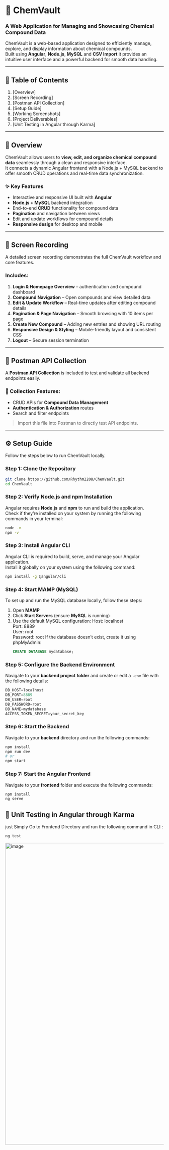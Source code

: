 # 🧪 ChemVault

### A Web Application for Managing and Showcasing Chemical Compound Data

ChemVault is a web-based application designed to efficiently manage, explore, and display information about chemical compounds.  
Built using **Angular**, **Node.js**, **MySQL** and **CSV Import** it provides an intuitive user interface and a powerful backend for smooth data handling.

---

## 📘 Table of Contents

1. [Overview]  
2. [Screen Recording]
3. [Postman API Collection]  
4. [Setup Guide] 
5. [Working Screenshots]
6. [Project Deliverables]
7. [Unit Testing in Angular through Karma] 

---

## 🧠 Overview

ChemVault allows users to **view, edit, and organize chemical compound data** seamlessly through a clean and responsive interface.  
It connects a dynamic Angular frontend with a Node.js + MySQL backend to offer smooth CRUD operations and real-time data synchronization.

### ✨ Key Features
- Interactive and responsive UI built with **Angular**
- **Node.js + MySQL** backend integration
- End-to-end **CRUD** functionality for compound data
- **Pagination** and navigation between views
- Edit and update workflows for compound details
- **Responsive design** for desktop and mobile

---

## 🎥 Screen Recording

A detailed screen recording demonstrates the full ChemVault workflow and core features.

### Includes:
1. **Login & Homepage Overview** –  authentication and compound dashboard  
2. **Compound Navigation** – Open compounds and view detailed data  
3. **Edit & Update Workflow** – Real-time updates after editing compound details  
4. **Pagination & Page Navigation** – Smooth browsing with 10 items per page  
5. **Create New Compound** – Adding new entries and showing URL routing  
6. **Responsive Design & Styling** – Mobile-friendly layout and consistent CSS  
7. **Logout** – Secure session termination  


---

## 🧰 Postman API Collection

A **Postman API Collection** is included to test and validate all backend endpoints easily.  

### 🔗 Collection Features:
- CRUD APIs for **Compound Data Management**  
- **Authentication & Authorization** routes  
- Search and filter endpoints  
> Import this file into Postman to directly test API endpoints.

---

## ⚙️ Setup Guide

Follow the steps below to run ChemVault locally.                

### Step 1: Clone the Repository
```bash
git clone https://github.com/Rhythm2208/ChemVault.git
cd ChemVault
```

### Step 2: Verify Node.js and npm Installation

Angular requires **Node.js** and **npm** to run and build the application.  
Check if they’re installed on your system by running the following commands in your terminal:
```bash
node -v
npm -v
```

### Step 3: Install Angular CLI

Angular CLI is required to build, serve, and manage your Angular application.  
Install it globally on your system using the following command:

```bash
npm install -g @angular/cli
```
### Step 4: Start MAMP (MySQL)

To set up and run the MySQL database locally, follow these steps:

1. Open **MAMP**  
2. Click **Start Servers** (ensure **MySQL** is running)  
3. Use the default MySQL configuration:
  	Host: localhost  
    Port: 8889  
    User: root  
    Password: root
    If the database doesn’t exist, create it using phpMyAdmin:
    ```sql
    CREATE DATABASE mydatabase;
### Step 5: Configure the Backend Environment

Navigate to your **backend project folder** and create or edit a `.env` file with the following details:
```sql
DB_HOST=localhost
DB_PORT=8889
DB_USER=root
DB_PASSWORD=root
DB_NAME=mydatabase
ACCESS_TOKEN_SECRET=your_secret_key
```
### Step 6: Start the Backend

Navigate to your **backend** directory and run the following commands:

```bash
npm install
npm run dev 
# or
npm start    
```

### Step 7: Start the Angular Frontend

Navigate to your **frontend** folder and execute the following commands:

```bash
npm install
ng serve
```

## 🧪  Unit Testing in Angular through Karma
just Simply Go to Frontend Directory and run the following command in CLI :

```bash
ng test
```

<img width="1470" height="956" alt="image" src="https://github.com/user-attachments/assets/4bdc4161-60ff-4d9d-b33d-1baea6c6d78a" />




